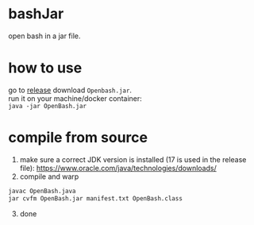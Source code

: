 # bashJar
open bash in a jar file.
# how to use
go to [release](https://github.com/nelsonGX/bashJar/releases) download `Openbash.jar`.  
run it on your machine/docker container:  
```java -jar OpenBash.jar```
# compile from source
1. make sure a correct JDK version is installed (17 is used in the release file): https://www.oracle.com/java/technologies/downloads/
2. compile and warp
```bash
javac OpenBash.java
jar cvfm OpenBash.jar manifest.txt OpenBash.class
```
3. done
